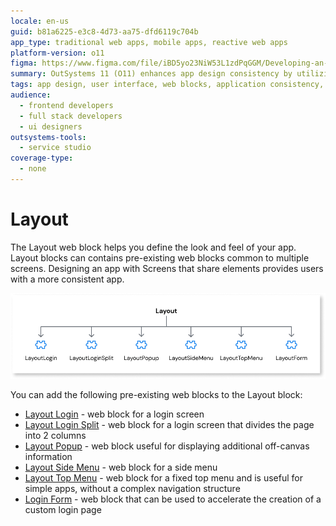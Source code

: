 ```yaml
---
locale: en-us
guid: b81a6225-e3c8-4d73-aa75-dfd6119c704b
app_type: traditional web apps, mobile apps, reactive web apps
platform-version: o11
figma: https://www.figma.com/file/iBD5yo23NiW53L1zdPqGGM/Developing-an-Application?type=design&node-id=238%3A10&mode=design&t=KpVEJMvnBwiukqql-1
summary: OutSystems 11 (O11) enhances app design consistency by utilizing Layout web blocks that integrate common elements across multiple screens.
tags: app design, user interface, web blocks, application consistency, screen design
audience:
  - frontend developers
  - full stack developers
  - ui designers
outsystems-tools:
  - service studio
coverage-type:
  - none
---
```


# Layout

The Layout web block helps you define the look and feel of your app. Layout blocks can contains pre-existing web blocks common to multiple screens. Designing an app with Screens that share elements provides users with a more consistent app.

![Diagram illustrating the Layout web block structure in an application](images/layout-weblock-diag.png "Layout Web Block Diagram")

You can add the following pre-existing web blocks to the Layout block:

* [Layout Login](layout-login.md) - web block for a login screen
* [Layout Login Split](layout-loginsplit.md) - web block for a login screen that divides the page into 2 columns
* [Layout Popup](layout-popup.md) - web block useful for displaying additional off-canvas information
* [Layout Side Menu](layout-sidemenu.md) - web block for a side menu
* [Layout Top Menu](layout-topmenu.md) - web block for a fixed top menu and is useful for simple apps, without a complex navigation structure
* [Login Form](loginform.md) - web block that can be used to accelerate the creation of a custom login page

